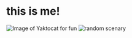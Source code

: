 # this is me!
![Image of Yaktocat for fun](https://octodex.github.com/images/yaktocat.png)
![random scenary](https://next-images.123rf.com/index/_next/image/?url=https://assets-cdn.123rf.com/index/static/assets/top-section-bg.jpeg&w=3840&q=75)
